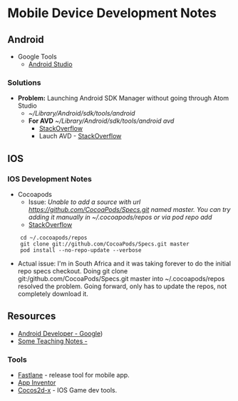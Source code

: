 # Mobile Device Development Notes

## Android
* Google Tools
    * [Android Studio](https://developer.android.com/studio/index.html)

### Solutions
* **Problem:** Launching Android SDK Manager without going through Atom Studio
  * *~/Library/Android/sdk/tools/android*
  * **For AVD** *~/Library/Android/sdk/tools/android avd*
      * [StackOverflow](http://stackoverflow.com/questions/16271242/launch-android-sdk-manager-tools-directory-doesnt-exist-mac)
      * Lauch AVD - [StackOverflow](http://stackoverflow.com/questions/8119282/dont-see-android-sdk-and-avd-manager-when-execute-android-tool-command)

## IOS
### IOS Development Notes

* Cocoapods
    * Issue: *Unable to add a source with url https://github.com/CocoaPods/Specs.git named master. You can try adding it manually in ~/.cocoapods/repos or via pod repo add*
    * [StackOverflow](http://stackoverflow.com/questions/33649114/since-i-installed-xcode-7-1-1-and-updatet-on-osx-10-11-1-i-get-an-git-error)
```
    cd ~/.cocoapods/repos
    git clone git://github.com/CocoaPods/Specs.git master
    pod install --no-repo-update --verbose
```
* Actual issue: I'm in South Africa and it was taking forever to do the initial repo specs checkout. Doing git clone git:/github.com/CocoaPods/Specs.git master into ~/.cocoapods/repos resolved the problem. Going forward, only has to update the repos, not completely download it.

## Resources
* [Android Developer - Google](https://developer.android.com/index.html))
* [Some Teaching Notes - ](https://www3.ntu.edu.sg/home/ehchua/programming/android/Android_HowTo.html#zz-2.)

### Tools
* [Fastlane](https://fastlane.tools/) - release tool for mobile app.
* [App Inventor](http://appinventor.mit.edu/explore/)
* [Cocos2d-x](http://www.cocos2d-x.org/) - IOS Game dev tools.